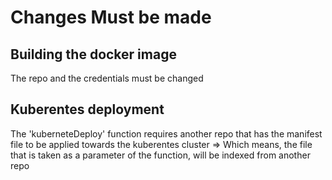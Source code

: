 # Changes Must be made

## Building the docker image
The repo and the credentials must be changed

## Kuberentes deployment
The 'kuberneteDeploy' function requires another repo that has the manifest file to be applied towards the kuberentes cluster
=> Which means, the file that is taken as a parameter of the function, will be indexed from another repo